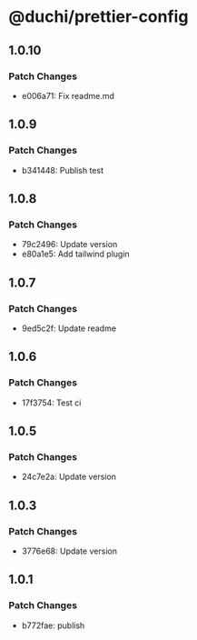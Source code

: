 # @duchi/prettier-config

## 1.0.10

### Patch Changes

- e006a71: Fix readme.md

## 1.0.9

### Patch Changes

- b341448: Publish test

## 1.0.8

### Patch Changes

- 79c2496: Update version
- e80a1e5: Add tailwind plugin

## 1.0.7

### Patch Changes

- 9ed5c2f: Update readme

## 1.0.6

### Patch Changes

- 17f3754: Test ci

## 1.0.5

### Patch Changes

- 24c7e2a: Update version

## 1.0.3

### Patch Changes

- 3776e68: Update version

## 1.0.1

### Patch Changes

- b772fae: publish
